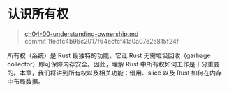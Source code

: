 # 认识所有权

> [ch04-00-understanding-ownership.md](https://github.com/rust-lang/book/blob/master/src/ch04-00-understanding-ownership.md)
> <br>
> commit 1fedfc4b96c2017f64ecfcf41a0a07e2e815f24f

所有权（系统）是 Rust 最独特的功能，它让 Rust 无需垃圾回收（garbage collector）即可保障内存安全。因此，理解 Rust 中所有权如何工作是十分重要的。本章，我们将讲到所有权以及相关功能：借用、slice 以及 Rust 如何在内存中布局数据。
